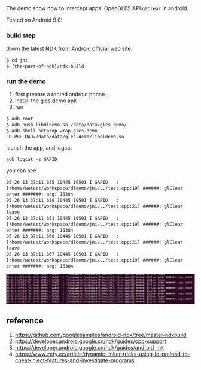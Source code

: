 ##

The demo show how to intercept apps' OpenGLES API `glClear` in android.

Tested on Android 9.0!

### build step

down the latest NDK from Android official web site.

```
$ cd jni
$ {the-part-of-ndk}/ndk-build
```

### run the demo

1. first prepare a rooted android phone. 
2. install the gles demo apk
3. run

```
$ adb root
$ adb push libdldemo.so /data/data/gles.demo/
$ adb shell setprop wrap.gles.demo LD_PRELOAD=/data/data/gles.demo/libdldemo.so

```

launch the app, and logcat

```
adb logcat -s GAPID
```

you can see

```
05-26 13:37:11.635 10445 10501 I GAPID   : [/home/wetest/workspace/dldemo/jni/../test.cpp:19] ######: glClear enter #######: arg: 16384
05-26 13:37:11.650 10445 10501 I GAPID   : [/home/wetest/workspace/dldemo/jni/../test.cpp:21] ######: glClear leave
05-26 13:37:11.651 10445 10501 I GAPID   : [/home/wetest/workspace/dldemo/jni/../test.cpp:19] ######: glClear enter #######: arg: 16384
05-26 13:37:11.666 10445 10501 I GAPID   : [/home/wetest/workspace/dldemo/jni/../test.cpp:21] ######: glClear leave
05-26 13:37:11.667 10445 10501 I GAPID   : [/home/wetest/workspace/dldemo/jni/../test.cpp:19] ######: glClear enter #######: arg: 16384
```

![logcat](logcat.png)

## reference

1. https://github.com/googlesamples/android-ndk/tree/master-ndkbuild
2. https://developer.android.google.cn/ndk/guides/cpp-support
3. https://developer.android.google.cn/ndk/guides/android_mk
4. https://www.zcfy.cc/article/dynamic-linker-tricks-using-ld-preload-to-cheat-inject-features-and-investigate-programs
